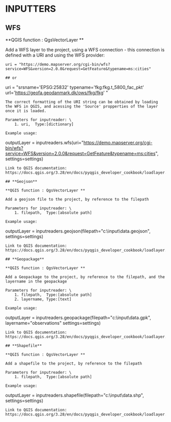 # **INPUTTERS** 

## **WFS**

**QGIS function : QgsVectorLayer **

Add a WFS layer to the project, using a WFS connection -  this connection is defined with a URI and using the WFS provider:
```
uri = "https://demo.mapserver.org/cgi-bin/wfs?service=WFS&version=2.0.0&request=GetFeature&typename=ms:cities"

## or

```
uri = "srsname='EPSG:25832' typename='fkg:fkg.t_5800_fac_pkt' url='https://geofa.geodanmark.dk/ows/fkg/fkg' "

```
The correct formatting of the URI string can be obtained by loading the WFS in QGIS, and acessing the 'Source' propperties of the layer once it is loaded.

Parameters for inputreader: \
    1. uri,  Type:[dictionary]

Example usage:
```
outputLayer = inputreaders.wfs(uri="https://demo.mapserver.org/cgi-bin/wfs?service=WFS&version=2.0.0&request=GetFeature&typename=ms:cities", settings=settings)
```
Link to QGIS documentation: https://docs.qgis.org/3.28/en/docs/pyqgis_developer_cookbook/loadlayer.html

## **Geojson**

**QGIS function : QgsVectorLayer **

Add a geojson file to the project, by reference to the filepath

Parameters for inputreader: \
    1. filepath,  Type:[absolute path]

Example usage:
```
outputLayer = inputreaders.geojson(filepath="c:\input\data.geojson", settings=settings)
```
Link to QGIS documentation: https://docs.qgis.org/3.28/en/docs/pyqgis_developer_cookbook/loadlayer.html

## **Geopackage**

**QGIS function : QgsVectorLayer **

Add a Geopackage to the project, by reference to the filepath, and the layername in the geopackage

Parameters for inputreader: \
    1. filepath,  Type:[absolute path]
    2. layername, Type:[text]

Example usage:
```
outputLayer = inputreaders.geopackage(filepath="c:\input\data.gpk", layername="observations" settings=settings)
```
Link to QGIS documentation: https://docs.qgis.org/3.28/en/docs/pyqgis_developer_cookbook/loadlayer.html

## **Shapefile**

**QGIS function : QgsVectorLayer **

Add a shapefile to the project, by reference to the filepath

Parameters for inputreader: \
    1. filepath,  Type:[absolute path]

Example usage:
```
outputLayer = inputreaders.shapefile(filepath="c:\input\data.shp", settings=settings)
```
Link to QGIS documentation: https://docs.qgis.org/3.28/en/docs/pyqgis_developer_cookbook/loadlayer.html